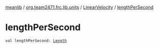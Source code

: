 [meanlib](../../index.md) / [org.team2471.frc.lib.units](../index.md) / [LinearVelocity](index.md) / [lengthPerSecond](./length-per-second.md)

# lengthPerSecond

`val lengthPerSecond: `[`Length`](../-length/index.md)